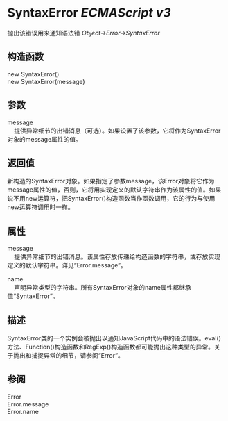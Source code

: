 # SyntaxError _ECMAScript v3_

抛出该错误用来通知语法错 _Object->Error->SyntaxError_

## 构造函数

new SyntaxError()  
new SyntaxError(message)

## 参数

message  
    提供异常细节的出错消息（可选）。如果设置了该参数，它将作为SyntaxError对象的message属性的值。

## 返回值

新构造的SyntaxError对象。如果指定了参数message，该Error对象将它作为message属性的值，否则，它将用实现定义的默认字符串作为该属性的值。如果说不用new运算符，把SyntaxError()构造函数当作函数调用，它的行为与使用new运算符调用时一样。

## 属性

message  
    提供异常细节的出错消息。该属性存放传递给构造函数的字符串，或存放实现定义的默认字符串。详见“Error.message”。  
  
  
name  
    声明异常类型的字符串。所有SyntaxError对象的name属性都继承值“SyntaxError”。

## 描述

SyntaxError类的一个实例会被抛出以通知JavaScript代码中的语法错误。eval()方法、Function()构造函数和RegExp()构造函数都可能抛出这种类型的异常。关于抛出和捕捉异常的细节，请参阅“Error”。

## 参阅

Error  
Error.message  
Error.name

